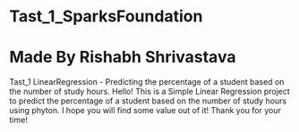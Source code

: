 # Tast_1_SparksFoundation
# Made By Rishabh Shrivastava
Tast_1 LinearRegression - Predicting the percentage of a student based on the number of study hours.
Hello!
This is a Simple Linear Regression project to predict the percentage of a student based on the number of study hours using phyton.
I hope you will find some value out of it!
Thank you for your time!
